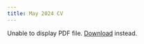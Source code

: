 ```yaml
---
title: May 2024 CV
---
```


<object data="/assets/docs/pdfs/MurphElyria_CV_May2024.pdf" type="application/pdf" width="100%" height="1000px">
      <p>Unable to display PDF file. <a href="/assets/docs/pdfs/MurphElyria_CV_May2024.pdf">Download</a> instead.</p>
    </object>
